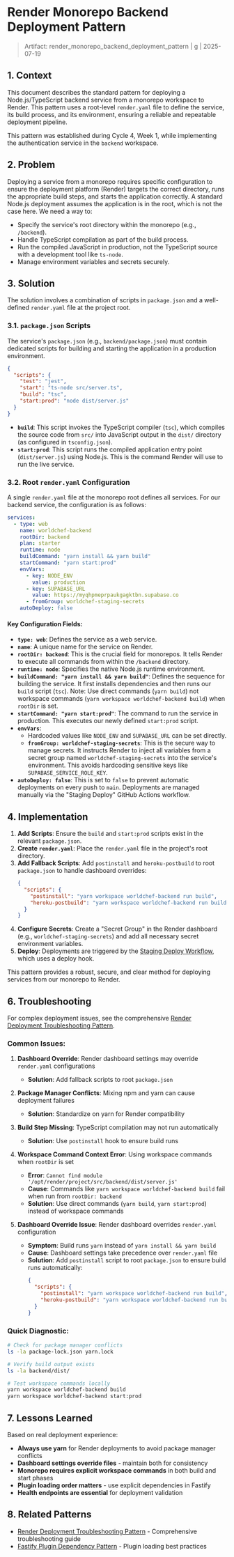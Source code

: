 # Render Monorepo Backend Deployment Pattern

> Artifact: render_monorepo_backend_deployment_pattern | g<g-ref> | 2025-07-19

## 1. Context

This document describes the standard pattern for deploying a Node.js/TypeScript backend service from a monorepo workspace to Render. This pattern uses a root-level `render.yaml` file to define the service, its build process, and its environment, ensuring a reliable and repeatable deployment pipeline.

This pattern was established during Cycle 4, Week 1, while implementing the authentication service in the `backend` workspace.

## 2. Problem

Deploying a service from a monorepo requires specific configuration to ensure the deployment platform (Render) targets the correct directory, runs the appropriate build steps, and starts the application correctly. A standard Node.js deployment assumes the application is in the root, which is not the case here. We need a way to:

*   Specify the service's root directory within the monorepo (e.g., `/backend`).
*   Handle TypeScript compilation as part of the build process.
*   Run the compiled JavaScript in production, not the TypeScript source with a development tool like `ts-node`.
*   Manage environment variables and secrets securely.

## 3. Solution

The solution involves a combination of scripts in `package.json` and a well-defined `render.yaml` file at the project root.

### 3.1. `package.json` Scripts

The service's `package.json` (e.g., `backend/package.json`) must contain dedicated scripts for building and starting the application in a production environment.

```json
{
  "scripts": {
    "test": "jest",
    "start": "ts-node src/server.ts",
    "build": "tsc",
    "start:prod": "node dist/server.js"
  }
}
```

*   **`build`**: This script invokes the TypeScript compiler (`tsc`), which compiles the source code from `src/` into JavaScript output in the `dist/` directory (as configured in `tsconfig.json`).
*   **`start:prod`**: This script runs the compiled application entry point (`dist/server.js`) using Node.js. This is the command Render will use to run the live service.

### 3.2. Root `render.yaml` Configuration

A single `render.yaml` file at the monorepo root defines all services. For our backend service, the configuration is as follows:

```yaml
services:
  - type: web
    name: worldchef-backend
    rootDir: backend
    plan: starter
    runtime: node
    buildCommand: "yarn install && yarn build"
    startCommand: "yarn start:prod"
    envVars:
      - key: NODE_ENV
        value: production
      - key: SUPABASE_URL
        value: https://myqhpmeprpaukgagktbn.supabase.co
      - fromGroup: worldchef-staging-secrets
    autoDeploy: false
```

#### Key Configuration Fields:

*   **`type: web`**: Defines the service as a web service.
*   **`name`**: A unique name for the service on Render.
*   **`rootDir: backend`**: This is the crucial field for monorepos. It tells Render to execute all commands from within the `/backend` directory.
*   **`runtime: node`**: Specifies the native Node.js runtime environment.
*   **`buildCommand: "yarn install && yarn build"`**: Defines the sequence for building the service. It first installs dependencies and then runs our `build` script (`tsc`). Note: Use direct commands (`yarn build`) not workspace commands (`yarn workspace worldchef-backend build`) when `rootDir` is set.
*   **`startCommand: "yarn start:prod"`**: The command to run the service in production. This executes our newly defined `start:prod` script.
*   **`envVars`**:
    *   Hardcoded values like `NODE_ENV` and `SUPABASE_URL` can be set directly.
    *   **`fromGroup: worldchef-staging-secrets`**: This is the secure way to manage secrets. It instructs Render to inject all variables from a secret group named `worldchef-staging-secrets` into the service's environment. This avoids hardcoding sensitive keys like `SUPABASE_SERVICE_ROLE_KEY`.
*   **`autoDeploy: false`**: This is set to `false` to prevent automatic deployments on every push to `main`. Deployments are managed manually via the "Staging Deploy" GitHub Actions workflow.

## 4. Implementation

1.  **Add Scripts**: Ensure the `build` and `start:prod` scripts exist in the relevant `package.json`.
2.  **Create `render.yaml`**: Place the `render.yaml` file in the project's root directory.
3.  **Add Fallback Scripts**: Add `postinstall` and `heroku-postbuild` to root `package.json` to handle dashboard overrides:
    ```json
    {
      "scripts": {
        "postinstall": "yarn workspace worldchef-backend run build",
        "heroku-postbuild": "yarn workspace worldchef-backend run build"
      }
    }
    ```
4.  **Configure Secrets**: Create a "Secret Group" in the Render dashboard (e.g., `worldchef-staging-secrets`) and add all necessary secret environment variables.
5.  **Deploy**: Deployments are triggered by the [Staging Deploy Workflow](../.github/workflows/staging-deploy.yml), which uses a deploy hook.

This pattern provides a robust, secure, and clear method for deploying services from our monorepo to Render.

## 6. Troubleshooting

For complex deployment issues, see the comprehensive [Render Deployment Troubleshooting Pattern](./render_deployment_troubleshooting_pattern.md).

### Common Issues:

1. **Dashboard Override**: Render dashboard settings may override `render.yaml` configurations
   - **Solution**: Add fallback scripts to root `package.json`

2. **Package Manager Conflicts**: Mixing npm and yarn can cause deployment failures
   - **Solution**: Standardize on yarn for Render compatibility

3. **Build Step Missing**: TypeScript compilation may not run automatically
   - **Solution**: Use `postinstall` hook to ensure build runs

4. **Workspace Command Context Error**: Using workspace commands when `rootDir` is set
   - **Error**: `Cannot find module '/opt/render/project/src/backend/dist/server.js'`
   - **Cause**: Commands like `yarn workspace worldchef-backend build` fail when run from `rootDir: backend`
   - **Solution**: Use direct commands (`yarn build`, `yarn start:prod`) instead of workspace commands

5. **Dashboard Override Issue**: Render dashboard overrides `render.yaml` configuration
   - **Symptom**: Build runs `yarn` instead of `yarn install && yarn build`
   - **Cause**: Dashboard settings take precedence over `render.yaml` file
   - **Solution**: Add `postinstall` script to root `package.json` to ensure build runs automatically:
     ```json
     {
       "scripts": {
         "postinstall": "yarn workspace worldchef-backend run build",
         "heroku-postbuild": "yarn workspace worldchef-backend run build"
       }
     }
     ```

### Quick Diagnostic:
```bash
# Check for package manager conflicts
ls -la package-lock.json yarn.lock

# Verify build output exists
ls -la backend/dist/

# Test workspace commands locally
yarn workspace worldchef-backend build
yarn workspace worldchef-backend start:prod
```

## 7. Lessons Learned

Based on real deployment experience:

- **Always use yarn** for Render deployments to avoid package manager conflicts
- **Dashboard settings override files** - maintain both for consistency
- **Monorepo requires explicit workspace commands** in both build and start phases
- **Plugin loading order matters** - use explicit dependencies in Fastify
- **Health endpoints are essential** for deployment validation

## 8. Related Patterns

- [Render Deployment Troubleshooting Pattern](./render_deployment_troubleshooting_pattern.md) - Comprehensive troubleshooting guide
- [Fastify Plugin Dependency Pattern](./fastify_plugin_dependency_pattern.md) - Plugin loading best practices 